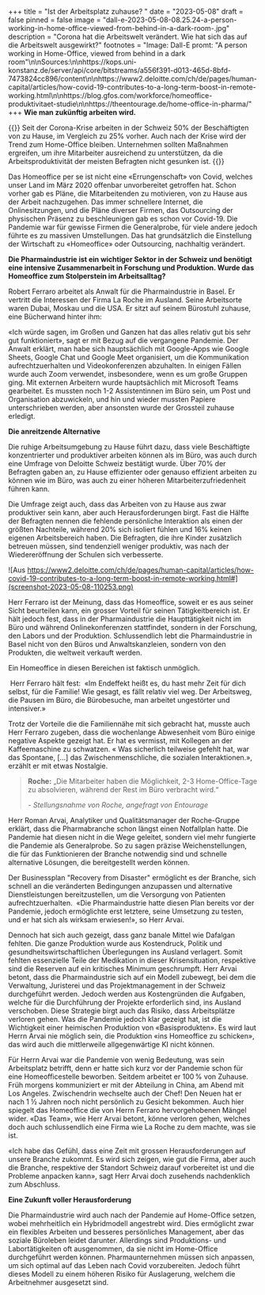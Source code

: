 +++
title = "Ist der Arbeitsplatz zuhause? "
date = "2023-05-08"
draft = false
pinned = false
image = "dall-e-2023-05-08-08.25.24-a-person-working-in-home-office-viewed-from-behind-in-a-dark-room-.jpg"
description = "Corona hat die Arbeitswelt verändert. Wie hat sich das auf die Arbeitswelt ausgewirkt?"
footnotes = "Image: Dall-E promt: \"A person working in Home-Office, viewed from behind in a dark room\"\n\nSources:\n\nhttps://kops.uni-konstanz.de/server/api/core/bitstreams/a556f391-d013-465d-8bfd-7473824cc896/content\n\nhttps://www2.deloitte.com/ch/de/pages/human-capital/articles/how-covid-19-contributes-to-a-long-term-boost-in-remote-working.html\n\nhttps://blog.gfos.com/workforce/homeoffice-produktivitaet-studie\n\nhttps://theentourage.de/home-office-in-pharma/"
+++
**Wie man zukünftig arbeiten wird.** 

{{<lead>}} Seit der Corona-Krise arbeiten in der Schweiz 50% der Beschäftigten von zu Hause, im Vergleich zu 25% vorher. Auch nach der Krise wird der Trend zum Home-Office bleiben. Unternehmen sollten Maßnahmen ergreifen, um ihre Mitarbeiter ausreichend zu unterstützen, da die Arbeitsproduktivität der meisten Befragten nicht gesunken ist. {{</lead>}}

Das Homeoffice per se ist nicht eine «Errungenschaft» von Covid, welches unser Land im März 2020 offenbar unvorbereitet getroffen hat. Schon vorher gab es Pläne, die Mitarbeitenden zu motivieren, von zu Hause aus der Arbeit nachzugehen. Das immer schnellere Internet, die Onlinesitzungen, und die Pläne diverser Firmen, das Outsourcing der physischen Präsenz zu beschleunigen gab es schon vor Covid-19. Die Pandemie war für gewisse Firmen die Generalprobe, für viele andere jedoch führte es zu massiven Umstellungen. Das hat grundsätzlich die Einstellung der Wirtschaft zu «Homeoffice» oder Outsourcing, nachhaltig verändert. 

**Die Pharmaindustrie ist ein wichtiger Sektor in der Schweiz und benötigt eine intensive Zusammenarbeit in Forschung und Produktion. Wurde das Homeoffice zum Stolperstein im Arbeitsalltag?** 

Robert Ferraro arbeitet als Anwalt für die Pharmaindustrie in Basel. Er vertritt die Interessen der Firma La Roche im Ausland. Seine Arbeitsorte waren Dubai, Moskau und die USA. Er sitzt auf seinem Bürostuhl zuhause, eine Bücherwand hinter ihm: 

«Ich würde sagen, im Großen und Ganzen hat das alles relativ gut bis sehr gut funktioniert», sagt er mit Bezug auf die vergangene Pandemie. Der Anwalt erklärt, man habe sich hauptsächlich mit Google-Apps wie Google Sheets, Google Chat und Google Meet organisiert, um die Kommunikation aufrechtzuerhalten und Videokonferenzen abzuhalten. In einigen Fällen wurde auch Zoom verwendet, insbesondere, wenn es um große Gruppen ging. Mit externen Arbeitern wurde hauptsächlich mit Microsoft Teams gearbeitet. Es mussten noch 1-2 Assistentinnen im Büro sein, um Post und Organisation abzuwickeln, und hin und wieder mussten Papiere unterschrieben werden, aber ansonsten wurde der Grossteil zuhause erledigt.  

**Die anreitzende Alternative** 

Die ruhige Arbeitsumgebung zu Hause führt dazu, dass viele Beschäftigte konzentrierter und produktiver arbeiten können als im Büro, was auch durch eine Umfrage von Deloitte Schweiz bestätigt wurde. Über 70% der Befragten gaben an, zu Hause effizienter oder genauso effizient arbeiten zu können wie im Büro, was auch zu einer höheren Mitarbeiterzufriedenheit führen kann. 

Die Umfrage zeigt auch, dass das Arbeiten von zu Hause aus zwar produktiver sein kann, aber auch Herausforderungen birgt. Fast die Hälfte der Befragten nennen die fehlende persönliche Interaktion als einen der größten Nachteile, während 20% sich isoliert fühlen und 16% keinen eigenen Arbeitsbereich haben. Die Befragten, die ihre Kinder zusätzlich betreuen müssen, sind tendenziell weniger produktiv, was nach der Wiedereröffnung der Schulen sich verbesserte. 

![Aus https://www2.deloitte.com/ch/de/pages/human-capital/articles/how-covid-19-contributes-to-a-long-term-boost-in-remote-working.html#](screenshot-2023-05-08-110253.png)

Herr Ferraro ist der Meinung, dass das Homeoffice, soweit er es aus seiner Sicht beurteilen kann, ein grosser Vorteil für seinen Tätigkeitbereich ist. Er hält jedoch fest, dass in der Pharmaindustrie die Haupttätigkeit nicht im Büro und während Onlinekonferenzen stattfindet, sondern in der Forschung, den Labors und der Produktion. Schlussendlich lebt die Pharmaindustrie in Basel nicht von den Büros und Anwaltskanzleien, sondern von den Produkten, die weltweit verkauft werden. 

Ein Homeoffice in diesen Bereichen ist faktisch unmöglich.  

 Herr Ferraro hält fest:  «Im Endeffekt heißt es, du hast mehr Zeit für dich selbst, für die Familie! Wie gesagt, es fällt relativ viel weg. Der Arbeitsweg, die Pausen im Büro, die Bürobesuche, man arbeitet ungestörter und intensiver.» 

Trotz der Vorteile die die Familiennähe mit sich gebracht hat, musste auch Herr Ferraro zugeben, dass die wochenlange Abwesenheit vom Büro einige negative Aspekte gezeigt hat. Er hat es vermisst, mit Kollegen an der Kaffeemaschine zu schwatzen. « Was sicherlich teilweise gefehlt hat, war das Spontane, \[…] das Zwischenmenschliche, die sozialen Interaktionen.», erzählt er mit etwas Nostalgie. 

> <!--StartFragment-->
>
> **Roche:** „Die Mitarbeiter haben die Möglichkeit, 2-3 Home-Office-Tage zu absolvieren, während der Rest im Büro verbracht wird.“
>
> *\- Stellungsnahme von Roche, angefragt von Entourage*
>
> <!--EndFragment-->

Herr Roman Arvai, Analytiker und Qualitätsmanager der Roche-Gruppe erklärt, dass die Pharmabranche schon längst einen Notfallplan hatte. Die Pandemie hat diesen nicht in die Wege geleitet, sondern viel mehr fungierte die Pandemie als Generalprobe. So zu sagen präzise Weichenstellungen, die für das Funktionieren der Branche notwendig sind und schnelle alternative Lösungen, die bereitgestellt werden können.  

Der Businessplan "Recovery from Disaster" ermöglicht es der Branche, sich schnell an die veränderten Bedingungen anzupassen und alternative Dienstleistungen bereitzustellen, um die Versorgung von Patienten aufrechtzuerhalten.  «Die Pharmaindustrie hatte diesen Plan bereits vor der Pandemie, jedoch ermöglichte erst letztere, seine Umsetzung zu testen, und er hat sich als wirksam erwiesen!», so Herr Arvai. 

Dennoch hat sich auch gezeigt, dass ganz banale Mittel wie Dafalgan fehlten. Die ganze Produktion wurde aus Kostendruck, Politik und gesundheitswirtschaftlichen Überlegungen ins Ausland verlagert. Somit fehlten essenzielle Teile der Medikation in dieser Krisensituation, respektive sind die Reserven auf ein kritisches Minimum geschrumpft. Herr Arvai betont, dass die Pharmaindustrie sich auf ein Modell zubewegt, bei dem die Verwaltung, Juristerei und das Projektmanagement in der Schweiz durchgeführt werden. Jedoch werden aus Kostengründen die Aufgaben, welche für die Durchführung der Projekte erforderlich sind, ins Ausland verschoben. Diese Strategie birgt auch das Risiko, dass Arbeitsplätze verloren gehen. Was die Pandemie jedoch klar gezeigt hat, ist die Wichtigkeit einer heimischen Produktion von «Basisprodukten». Es wird laut Herrn Arvai nie möglich sein, die Produktion «ins Homeoffice zu schicken», das wird auch die mittlerweile allgegenwärtige KI nicht können. 

Für Herrn Arvai war die Pandemie von wenig Bedeutung, was sein Arbeitsplatz betrifft, denn er hatte sich kurz vor der Pandemie schon für eine Homeofficestelle beworben. Seitdem arbeitet er 100 % von Zuhause. Früh morgens kommuniziert er mit der Abteilung in China, am Abend mit Los Angeles. Zwischendrin wechselte auch der Chef! Den Neuen hat er nach 1 ½ Jahren noch nicht persönlich zu Gesicht bekommen. Auch hier spiegelt das Homeoffice die von Herrn Ferraro hervorgehobenen Mängel wider. «Das Team», wie Herr Arvai betont, könne verloren gehen, welches doch auch schlussendlich eine Firma wie La Roche zu dem machte, was sie ist. 

«Ich habe das Gefühl, dass eine Zeit mit grossen Herausforderungen auf unsere Branche zukommt. Es wird sich zeigen, wie gut die Firma, aber auch die Branche, respektive der Standort Schweiz darauf vorbereitet ist und die Probleme anpacken kann», sagt Herr Arvai doch zusehends nachdenklich zum Abschluss. 

**Eine Zukunft voller Herausforderung**

Die Pharmaindustrie wird auch nach der Pandemie auf Home-Office setzen, wobei mehrheitlich ein Hybridmodell angestrebt wird. Dies ermöglicht zwar ein flexibles Arbeiten und besseres persönliches Management, aber das soziale Büroleben leidet darunter. Allerdings sind Produktions- und Labortätigkeiten oft ausgenommen, da sie nicht im Home-Office durchgeführt werden können. Pharmaunternehmen müssen sich anpassen, um sich optimal auf das Leben nach Covid vorzubereiten. Jedoch führt dieses Modell zu einem höheren Risiko für Auslagerung, welchem die Arbeitnehmer ausgesetzt sind.